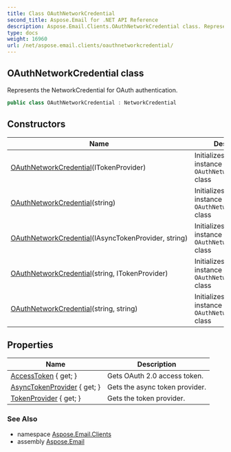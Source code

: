 ```yaml
---
title: Class OAuthNetworkCredential
second_title: Aspose.Email for .NET API Reference
description: Aspose.Email.Clients.OAuthNetworkCredential class. Represents the NetworkCredential for OAuth authentication
type: docs
weight: 16960
url: /net/aspose.email.clients/oauthnetworkcredential/
---
```

## OAuthNetworkCredential class

Represents the NetworkCredential for OAuth authentication.

```csharp
public class OAuthNetworkCredential : NetworkCredential
```

## Constructors

| Name | Description |
| --- | --- |
| [OAuthNetworkCredential](oauthnetworkcredential/#constructor_1)(ITokenProvider) | Initializes a new instance of the `OAuthNetworkCredential` class |
| [OAuthNetworkCredential](oauthnetworkcredential/#constructor_2)(string) | Initializes a new instance of the `OAuthNetworkCredential` class |
| [OAuthNetworkCredential](oauthnetworkcredential/#constructor)(IAsyncTokenProvider, string) | Initializes a new instance of the `OAuthNetworkCredential` class |
| [OAuthNetworkCredential](oauthnetworkcredential/#constructor_3)(string, ITokenProvider) | Initializes a new instance of the `OAuthNetworkCredential` class |
| [OAuthNetworkCredential](oauthnetworkcredential/#constructor_4)(string, string) | Initializes a new instance of the `OAuthNetworkCredential` class |

## Properties

| Name | Description |
| --- | --- |
| [AccessToken](../../aspose.email.clients/oauthnetworkcredential/accesstoken/) { get; } | Gets OAuth 2.0 access token. |
| [AsyncTokenProvider](../../aspose.email.clients/oauthnetworkcredential/asynctokenprovider/) { get; } | Gets the async token provider. |
| [TokenProvider](../../aspose.email.clients/oauthnetworkcredential/tokenprovider/) { get; } | Gets the token provider. |

### See Also

* namespace [Aspose.Email.Clients](../../aspose.email.clients/)
* assembly [Aspose.Email](../../)



